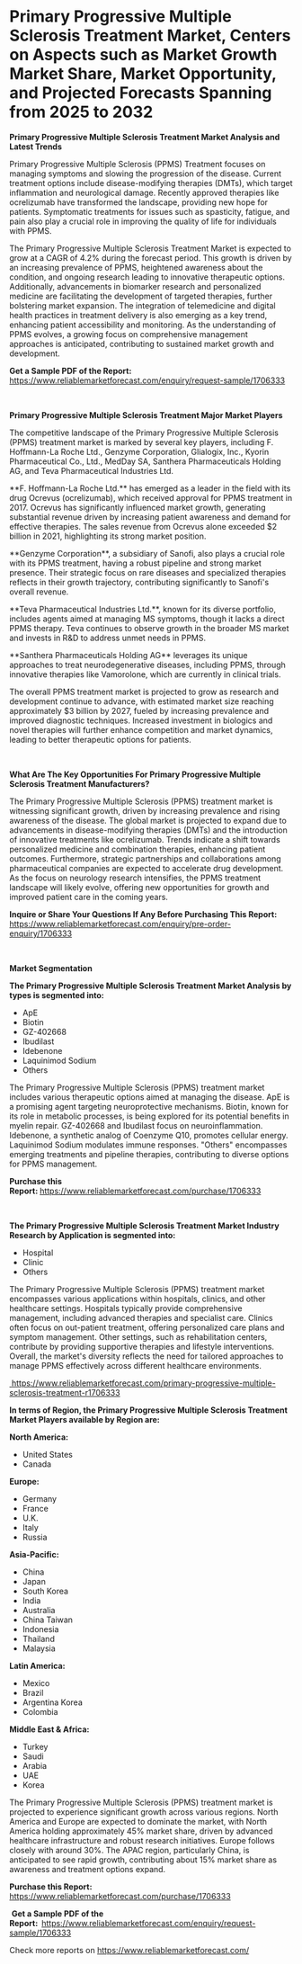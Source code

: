 <p><h1>Primary Progressive Multiple Sclerosis Treatment Market, Centers on Aspects such as Market Growth Market Share, Market Opportunity, and Projected Forecasts Spanning from 2025 to 2032</h1></p><p><strong>Primary Progressive Multiple Sclerosis Treatment Market Analysis and Latest Trends</strong></p>
<p><p>Primary Progressive Multiple Sclerosis (PPMS) Treatment focuses on managing symptoms and slowing the progression of the disease. Current treatment options include disease-modifying therapies (DMTs), which target inflammation and neurological damage. Recently approved therapies like ocrelizumab have transformed the landscape, providing new hope for patients. Symptomatic treatments for issues such as spasticity, fatigue, and pain also play a crucial role in improving the quality of life for individuals with PPMS.</p><p>The Primary Progressive Multiple Sclerosis Treatment Market is expected to grow at a CAGR of 4.2% during the forecast period. This growth is driven by an increasing prevalence of PPMS, heightened awareness about the condition, and ongoing research leading to innovative therapeutic options. Additionally, advancements in biomarker research and personalized medicine are facilitating the development of targeted therapies, further bolstering market expansion. The integration of telemedicine and digital health practices in treatment delivery is also emerging as a key trend, enhancing patient accessibility and monitoring. As the understanding of PPMS evolves, a growing focus on comprehensive management approaches is anticipated, contributing to sustained market growth and development.</p></p>
<p><strong>Get a Sample PDF of the Report:&nbsp;</strong> <a href="https://www.reliablemarketforecast.com/enquiry/request-sample/1706333?utm_campaign=1890&utm_medium=2&utm_source=Github&utm_content=ia&utm_term=10012025&utm_id=primary-progressive-multiple-sclerosis-treatment">https://www.reliablemarketforecast.com/enquiry/request-sample/1706333</a></p>
<p>&nbsp;</p>
<p><strong>Primary Progressive Multiple Sclerosis Treatment Major Market Players</strong></p>
<p><p>The competitive landscape of the Primary Progressive Multiple Sclerosis (PPMS) treatment market is marked by several key players, including F. Hoffmann-La Roche Ltd., Genzyme Corporation, Glialogix, Inc., Kyorin Pharmaceutical Co., Ltd., MedDay SA, Santhera Pharmaceuticals Holding AG, and Teva Pharmaceutical Industries Ltd.</p><p>**F. Hoffmann-La Roche Ltd.** has emerged as a leader in the field with its drug Ocrevus (ocrelizumab), which received approval for PPMS treatment in 2017. Ocrevus has significantly influenced market growth, generating substantial revenue driven by increasing patient awareness and demand for effective therapies. The sales revenue from Ocrevus alone exceeded $2 billion in 2021, highlighting its strong market position.</p><p>**Genzyme Corporation**, a subsidiary of Sanofi, also plays a crucial role with its PPMS treatment, having a robust pipeline and strong market presence. Their strategic focus on rare diseases and specialized therapies reflects in their growth trajectory, contributing significantly to Sanofi's overall revenue.</p><p>**Teva Pharmaceutical Industries Ltd.**, known for its diverse portfolio, includes agents aimed at managing MS symptoms, though it lacks a direct PPMS therapy. Teva continues to observe growth in the broader MS market and invests in R&D to address unmet needs in PPMS.</p><p>**Santhera Pharmaceuticals Holding AG** leverages its unique approaches to treat neurodegenerative diseases, including PPMS, through innovative therapies like Vamorolone, which are currently in clinical trials.</p><p>The overall PPMS treatment market is projected to grow as research and development continue to advance, with estimated market size reaching approximately $3 billion by 2027, fueled by increasing prevalence and improved diagnostic techniques. Increased investment in biologics and novel therapies will further enhance competition and market dynamics, leading to better therapeutic options for patients.</p></p>
<p>&nbsp;</p>
<p><strong>What Are The Key Opportunities For Primary Progressive Multiple Sclerosis Treatment Manufacturers?</strong></p>
<p><p>The Primary Progressive Multiple Sclerosis (PPMS) treatment market is witnessing significant growth, driven by increasing prevalence and rising awareness of the disease. The global market is projected to expand due to advancements in disease-modifying therapies (DMTs) and the introduction of innovative treatments like ocrelizumab. Trends indicate a shift towards personalized medicine and combination therapies, enhancing patient outcomes. Furthermore, strategic partnerships and collaborations among pharmaceutical companies are expected to accelerate drug development. As the focus on neurology research intensifies, the PPMS treatment landscape will likely evolve, offering new opportunities for growth and improved patient care in the coming years.</p></p>
<p><strong>Inquire or Share Your Questions If Any Before Purchasing This Report:</strong> <a href="https://www.reliablemarketforecast.com/enquiry/pre-order-enquiry/1706333?utm_campaign=1890&utm_medium=2&utm_source=Github&utm_content=ia&utm_term=10012025&utm_id=primary-progressive-multiple-sclerosis-treatment">https://www.reliablemarketforecast.com/enquiry/pre-order-enquiry/1706333</a></p>
<p>&nbsp;</p>
<p><strong>Market Segmentation</strong></p>
<p><strong>The Primary Progressive Multiple Sclerosis Treatment Market Analysis by types is segmented into:</strong></p>
<p><ul><li>ApE</li><li>Biotin</li><li>GZ-402668</li><li>Ibudilast</li><li>Idebenone</li><li>Laquinimod Sodium</li><li>Others</li></ul></p>
<p><p>The Primary Progressive Multiple Sclerosis (PPMS) treatment market includes various therapeutic options aimed at managing the disease. ApE is a promising agent targeting neuroprotective mechanisms. Biotin, known for its role in metabolic processes, is being explored for its potential benefits in myelin repair. GZ-402668 and Ibudilast focus on neuroinflammation. Idebenone, a synthetic analog of Coenzyme Q10, promotes cellular energy. Laquinimod Sodium modulates immune responses. "Others" encompasses emerging treatments and pipeline therapies, contributing to diverse options for PPMS management.</p></p>
<p><strong>Purchase this Report:&nbsp;</strong><a href="https://www.reliablemarketforecast.com/purchase/1706333?utm_campaign=1890&utm_medium=2&utm_source=Github&utm_content=ia&utm_term=10012025&utm_id=primary-progressive-multiple-sclerosis-treatment">https://www.reliablemarketforecast.com/purchase/1706333</a></p>
<p>&nbsp;</p>
<p><strong>The Primary Progressive Multiple Sclerosis Treatment Market Industry Research by Application is segmented into:</strong></p>
<p><ul><li>Hospital</li><li>Clinic</li><li>Others</li></ul></p>
<p><p>The Primary Progressive Multiple Sclerosis (PPMS) treatment market encompasses various applications within hospitals, clinics, and other healthcare settings. Hospitals typically provide comprehensive management, including advanced therapies and specialist care. Clinics often focus on out-patient treatment, offering personalized care plans and symptom management. Other settings, such as rehabilitation centers, contribute by providing supportive therapies and lifestyle interventions. Overall, the market's diversity reflects the need for tailored approaches to manage PPMS effectively across different healthcare environments.</p></p>
<p><a href="https://www.reliablemarketforecast.com/primary-progressive-multiple-sclerosis-treatment-r1706333?utm_campaign=1890&utm_medium=2&utm_source=Github&utm_content=ia&utm_term=10012025&utm_id=primary-progressive-multiple-sclerosis-treatment">&nbsp;https://www.reliablemarketforecast.com/primary-progressive-multiple-sclerosis-treatment-r1706333</a></p>
<p><strong>In terms of Region, the Primary Progressive Multiple Sclerosis Treatment Market Players available by Region are:</strong></p>
<p>
    <p> <strong> North America: </strong>
        <ul>
            <li>United States</li>
            <li>Canada</li>
        </ul>
        </p> 
    <p> <strong> Europe: </strong>
        <ul>
            <li>Germany</li>
            <li>France</li>
            <li>U.K.</li>
            <li>Italy</li>
            <li>Russia</li>
        </ul>
        </p> 
    <p> <strong> Asia-Pacific: </strong>
        <ul>
            <li>China</li>
            <li>Japan</li>
            <li>South Korea</li>
            <li>India</li>
            <li>Australia</li>
            <li>China Taiwan</li>
            <li>Indonesia</li>
            <li>Thailand</li>
            <li>Malaysia</li>
        </ul>
        </p> 
    <p> <strong> Latin America: </strong>
        <ul>
            <li>Mexico</li>
            <li>Brazil</li>
            <li>Argentina Korea</li>
            <li>Colombia</li>
        </ul>
        </p> 
    <p> <strong> Middle East & Africa: </strong>
        <ul>
            <li>Turkey</li>
            <li>Saudi</li>
            <li>Arabia</li>
            <li>UAE</li>
            <li>Korea</li>
        </ul>
    </p>
    </p>
<p><p>The Primary Progressive Multiple Sclerosis (PPMS) treatment market is projected to experience significant growth across various regions. North America and Europe are expected to dominate the market, with North America holding approximately 45% market share, driven by advanced healthcare infrastructure and robust research initiatives. Europe follows closely with around 30%. The APAC region, particularly China, is anticipated to see rapid growth, contributing about 15% market share as awareness and treatment options expand.</p></p>
<p><strong>Purchase this Report: </strong><a href="https://www.reliablemarketforecast.com/purchase/1706333?utm_campaign=1890&utm_medium=2&utm_source=Github&utm_content=ia&utm_term=10012025&utm_id=primary-progressive-multiple-sclerosis-treatment">https://www.reliablemarketforecast.com/purchase/1706333</a></p>
<p>&nbsp;<strong>Get a Sample PDF of the Report:&nbsp;&nbsp;</strong><a href="https://www.reliablemarketforecast.com/enquiry/request-sample/1706333?utm_campaign=1890&utm_medium=2&utm_source=Github&utm_content=ia&utm_term=10012025&utm_id=primary-progressive-multiple-sclerosis-treatment">https://www.reliablemarketforecast.com/enquiry/request-sample/1706333</a></p>
<p><strong></strong></p>
<p>Check more reports on <a href="https://www.reliablemarketforecast.com/?utm_campaign=1890&utm_medium=2&utm_source=Github&utm_content=ia&utm_term=10012025&utm_id=primary-progressive-multiple-sclerosis-treatment">https://www.reliablemarketforecast.com/</a></p>